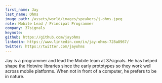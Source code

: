 ```yaml
---
first_name: Jay
last_name: Ohms
image_path: /assets/world/images/speakers/j-ohms.jpeg
role: Mobile Lead / Principal Programmer
company: 37signals
keynote:
github: https://github.com/jayohms
linkedin: https://www.linkedin.com/in/jay-ohms-728a8967/
twitter: https://twitter.com/jayohms
---
```


Jay is a programmer and lead the Mobile team at 37signals. He has helped shape the Hotwire libraries since the early prototypes so they work well across mobile platforms. When not in front of a computer, he prefers to be in nature.
